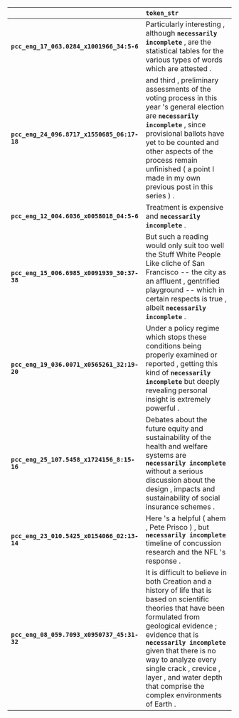 |                                             | `token_str`                                                                                                                                                                                                                                                                                                                                                |
|:--------------------------------------------|:-----------------------------------------------------------------------------------------------------------------------------------------------------------------------------------------------------------------------------------------------------------------------------------------------------------------------------------------------------------|
| **`pcc_eng_17_063.0284_x1001966_34:5-6`**   | Particularly interesting , although __``necessarily incomplete``__ , are the statistical tables for the various types of words which are attested .                                                                                                                                                                                                        |
| **`pcc_eng_24_096.8717_x1550685_06:17-18`** | and third , preliminary assessments of the voting process in this year 's general election are __``necessarily incomplete``__ , since provisional ballots have yet to be counted and other aspects of the process remain unfinished ( a point I made in my own previous post in this series ) .                                                            |
| **`pcc_eng_12_004.6036_x0058018_04:5-6`**   | Treatment is expensive and __``necessarily incomplete``__ .                                                                                                                                                                                                                                                                                                |
| **`pcc_eng_15_006.6985_x0091939_30:37-38`** | But such a reading would only suit too well the Stuff White People Like cliche of San Francisco -- the city as an affluent , gentrified playground -- which in certain respects is true , albeit __``necessarily incomplete``__ .                                                                                                                          |
| **`pcc_eng_19_036.0071_x0565261_32:19-20`** | Under a policy regime which stops these conditions being properly examined or reported , getting this kind of __``necessarily incomplete``__ but deeply revealing personal insight is extremely powerful .                                                                                                                                                 |
| **`pcc_eng_25_107.5458_x1724156_8:15-16`**  | Debates about the future equity and sustainability of the health and welfare systems are __``necessarily incomplete``__ without a serious discussion about the design , impacts and sustainability of social insurance schemes .                                                                                                                           |
| **`pcc_eng_23_010.5425_x0154066_02:13-14`** | Here 's a helpful ( ahem , Pete Prisco ) , but __``necessarily incomplete``__ timeline of concussion research and the NFL 's response .                                                                                                                                                                                                                    |
| **`pcc_eng_08_059.7093_x0950737_45:31-32`** | It is difficult to believe in both Creation and a history of life that is based on scientific theories that have been formulated from geological evidence ; evidence that is __``necessarily incomplete``__ given that there is no way to analyze every single crack , crevice , layer , and water depth that comprise the complex environments of Earth . |